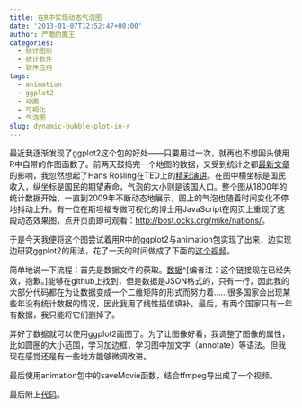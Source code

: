 ```yaml
---
title: 在R中实现动态气泡图
date: '2013-01-07T12:52:47+00:00'
author: 严酷的魔王
categories:
  - 统计图形
  - 统计软件
  - 软件应用
tags:
  - animation
  - ggplot2
  - 动画
  - 可视化
  - 气泡图
slug: dynamic-bubble-plot-in-r
---
```


最近我逐渐发现了ggplot2这个包的好处——只要用过一次，就再也不想回头使用R中自带的作图函数了。前两天鼓捣完一个地图的数据，又受到统计之都[最新文章](http://blog.programet.org/2013/01/cos.name/2012/12/time-series-and-spatial-distribution-with-r-dynamically/)的影响，我忽然想起了Hans Rosling在TED上的[精彩演讲](http://www.ted.com/talks/hans_rosling_shows_the_best_stats_you_ve_ever_seen.html)。在图中横坐标是国民收入，纵坐标是国民的期望寿命，气泡的大小则是该国人口。整个图从1800年的统计数据开始，一直到2009年不断动态地展示，图上的气泡也随着时间变化不停地抖动上升。有一位在斯坦福专做可视化的博士用JavaScript在网页上重现了这段动态效果图，点开页面即可观看：<a href="http://bost.ocks.org/mike/nations/" target="_blank">http://bost.ocks.org/mike/nations/</a>。

于是今天我便将这个图尝试着用R中的ggplot2与animation包实现了出来，边实现边研究ggplot2的用法，花了一天的时间做成了下面的[这个视频](http://v.youku.com/v_show/id_XNDk4MjYyMTUy.html)。

简单地说一下流程：首先是数据文件的获取。[数据](https://github.com/mbostock/bost.ocks.org/blob/gh-pages/mike/nations/nations.json)^[编者注：这个链接现在已经失效，抱歉。]能够在github上找到，但是数据是JSON格式的，只有一行，因此我的大部分代码都在为让数据变成一个二维矩阵的形式而努力着……很多国家会出现某些年没有统计数据的情况，因此我用了线性插值填补。最后，有两个国家只有一年有数据，我只能将它们删掉了。

弄好了数据就可以使用ggplot2画图了。为了让图像好看，我调整了图像的属性，比如圆圈的大小范围，学习加边框，学习图中加文字（annotate）等语法。但我现在感觉还是有一些地方能够微调改进。

最后使用animation包中的saveMovie函数，结合ffmpeg导出成了一个视频。

最后附上[代码](https://github.com/hetong007/code4cos/tree/master/Animated%20Bubble%20Plot%20in%20R)。
